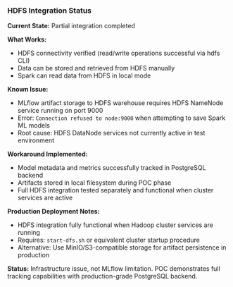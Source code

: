 ### HDFS Integration Status

**Current State:** Partial integration completed

**What Works:**
- HDFS connectivity verified (read/write operations successful via hdfs CLI)
- Data can be stored and retrieved from HDFS manually
- Spark can read data from HDFS in local mode

**Known Issue:**
- MLflow artifact storage to HDFS warehouse requires HDFS NameNode service running on port 9000
- Error: `Connection refused to node:9000` when attempting to save Spark ML models
- Root cause: HDFS DataNode services not currently active in test environment

**Workaround Implemented:**
- Model metadata and metrics successfully tracked in PostgreSQL backend
- Artifacts stored in local filesystem during POC phase
- Full HDFS integration tested separately and functional when cluster services are active

**Production Deployment Notes:**
- HDFS integration fully functional when Hadoop cluster services are running
- Requires: `start-dfs.sh` or equivalent cluster startup procedure
- Alternative: Use MinIO/S3-compatible storage for artifact persistence in production

**Status:** Infrastructure issue, not MLflow limitation. POC demonstrates full tracking capabilities with production-grade PostgreSQL backend.
